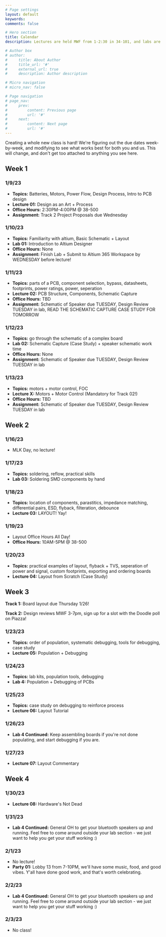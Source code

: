 ```yaml
---
# Page settings
layout: default
keywords:
comments: false

# Hero section
title: Calendar
description: Lectures are held MWF from 1-2:30 in 34-101, and labs are held in 38-500 on TR from 10-12, 12-2, or 2-4 depending on your lab section.

# Author box
# author:
#     title: About Author
#     title_url: '#'
#     external_url: true
#     description: Author description

# Micro navigation
# micro_nav: false

# Page navigation
# page_nav:
#     prev:
#         content: Previous page
#         url: '#'
#     next:
#         content: Next page
#         url: '#'
---
```


<div class="callout callout--danger">
Creating a whole new class is hard! We're figuring out the due dates week-by-week, and modifying to see what works best for both you and us. This will change, and don't get too attached to anything you see here.
</div>

## Week 1

### 1/9/23
- __Topics:__ Batteries, Motors, Power Flow, Design Process, Intro to PCB design
- __Lecture 01:__ Design as an Art + Process
- __Office Hours:__ 2:30PM-4:00PM @ 38-500
- __Assignment:__ Track 2 Project Proposals due Wednesday

### 1/10/23
- __Topics:__ Familiarity with altium, Basic Schematic + Layout
- __Lab 01:__ Introduction to Altium Designer
- __Office Hours:__ None
- __Assignment:__ Finish Lab + Submit to Altium 365 Workspace by WEDNESDAY before lecture!

### 1/11/23
- __Topics:__ parts of a PCB, component selection, bypass, datasheets, footprints, power ratings, power, seperation
- __Lecture 02:__ PCB Structure, Components, Schematic Capture
- __Office Hours:__ TBD
- __Assignment:__ Schematic of Speaker due TUESDAY, Design Review TUESDAY in lab, READ THE SCHEMATIC CAPTURE CASE STUDY FOR TOMORROW

### 1/12/23
- __Topics:__ go through the schematic of a complex board
- __Lab 02:__ Schematic Capture (Case Study) + speaker schematic work time
- __Office Hours:__ None
- __Assignment:__ Schematic of Speaker due TUESDAY, Design Review TUESDAY in lab

### 1/13/23
- __Topics:__ motors + motor control, FOC
- __Lecture X:__ Motors + Motor Control (Mandatory for Track 02!)
- __Office Hours:__ TBD
- __Assignment:__ Schematic of Speaker due TUESDAY, Design Review TUESDAY in lab

## Week 2

### 1/16/23
- MLK Day, no lecture!

### 1/17/23
- __Topics:__ soldering, reflow, practical skills
- __Lab 03:__ Soldering SMD components by hand

### 1/18/23
- __Topics:__ location of components, parastitics, impedance matching, differential pairs, ESD, flyback, filteration, debounce
- __Lecture 03:__ LAYOUT! Yay!

### 1/19/23
- Layout Office Hours All Day!
- __Office Hours:__ 10AM-5PM @ 38-500

### 1/20/23
- __Topics:__ practical examples of layout, flyback + TVS, seperation of power and signal, custom footprints, exporting and ordering boards
- __Lecture 04:__ Layout from Scratch (Case Study)


## Week 3
__Track 1:__ Board layout due Thursday 1/26!

__Track 2:__ Design reviews MWF 3-7pm, sign up for a slot with the Doodle poll on Piazza!

### 1/23/23
- __Topics:__ order of population, systematic debugging, tools for debugging, case study
- __Lecture 05:__ Population + Debugging


### 1/24/23
- __Topics:__ lab kits, population tools, debugging
- __Lab 4:__ Population + Debugging of PCBs


### 1/25/23
- __Topics:__ case study on debugging to reinforce process
- __Lecture 06:__ Layout Tutorial


### 1/26/23
- __Lab 4 Continued:__ Keep assembling boards if you're not done populating, and start debugging if you are.

### 1/27/23
- __Lecture 07:__ Layout Commentary

## Week 4

### 1/30/23
- __Lecture 08:__ Hardware's Not Dead

### 1/31/23
- __Lab 4 Continued:__ General OH to get your bluetooth speakers up and running. Feel free to come around outside your lab section - we just want to help you get your stuff working :)

### 2/1/23
- No lecture!
- __Party 01:__  Lobby 13 from 7-10PM, we'll have some music, food, and good vibes. Y'all have done good work, and that's worth celebrating.

### 2/2/23
- __Lab 4 Continued:__ General OH to get your bluetooth speakers up and running. Feel free to come around outside your lab section - we just want to help you get your stuff working :)

### 2/3/23
- No class!